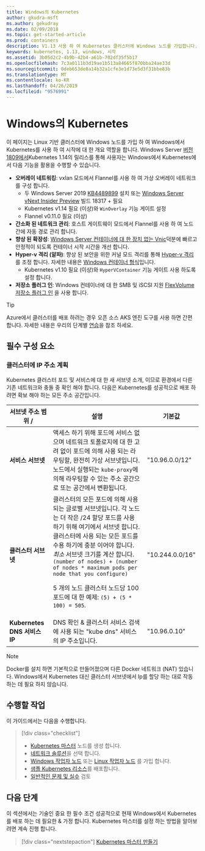 ```yaml
---
title: Windows의 Kubernetes
author: gkudra-msft
ms.author: gekudray
ms.date: 02/09/2018
ms.topic: get-started-article
ms.prod: containers
description: V1.13 사용 하 여 Kubernetes 클러스터에 Windows 노드를 가입합니다.
keywords: kubernetes, 1.13, windows, 시작
ms.assetid: 3b05d2c2-4b9b-42b4-a61b-702df35f5b17
ms.openlocfilehash: 7c3a0111b3d19ae1b513a84665f870bba24ae33d
ms.sourcegitcommit: 0deb653de8a14b32a1cfe3e1d73e5d3f31bbe83b
ms.translationtype: MT
ms.contentlocale: ko-KR
ms.lasthandoff: 04/26/2019
ms.locfileid: "9576991"
---
```

# <a name="kubernetes-on-windows"></a>Windows의 Kubernetes

이 페이지는 Linux 기반 클러스터에 Windows 노드를 가입 하 여 Windows에서 Kubernetes를 사용 하 여 시작에 대 한 개요 역할을 합니다. Windows Server [버전 1809에서](https://docs.microsoft.com/en-us/windows-server/get-started/whats-new-in-windows-server-1809#container-networking-with-kubernetes)Kubernetes 1.14의 릴리스를 통해 사용자는 Windows에서 Kubernetes에서 다음 기능을 활용을 수행할 수 있습니다.

- **오버레이 네트워킹**: vxlan 모드에서 Flannel를 사용 하 여 가상 오버레이 네트워크를 구성 합니다.
    - 두 Windows Server 2019 [KB4489899](https://support.microsoft.com/en-us/help/4489899) 설치 또는 [Windows Server vNext Insider Preview](https://blogs.windows.com/windowsexperience/tag/windows-insider-program/) 빌드 18317 + 필요
    - Kubernetes v1.14 필요 (이상)와 `WinOverlay` 기능 게이트 설정
    - Flannel v0.11.0 필요 (이상)
- **간소화 된 네트워크 관리**: 호스트 게이트웨이 모드에서 Flannel를 사용 하 여 노드 간에 자동 경로 관리 합니다.
- **향상 된 확장성**: [Windows Server 컨테이너에 대 한 장치 없는 Vnic](https://blogs.technet.microsoft.com/networking/2018/04/27/network-start-up-and-performance-improvements-in-windows-10-spring-creators-update-and-windows-server-version-1803/)덕분에 빠르고 안정적이 되도록 컨테이너 시작 시간을 개선 합니다.
- **Hyper-v 격리 (알파)**: 향상 된 보안을 위한 커널 모드 격리를 통해 [Hyper-v 격리](https://kubernetes.io/docs/getting-started-guides/windows/#hyper-v-containers) 를 조정 합니다. 자세한 내용은 [Windows 컨테이너 형식](https://docs.microsoft.com/en-us/virtualization/windowscontainers/about/#windows-container-types)입니다.
    - Kubernetes v1.10 필요 (이상)와 `HyperVContainer` 기능 게이트 사용 하도록 설정 합니다.
- **저장소 플러그 인**: Windows 컨테이너에 대 한 SMB 및 iSCSI 지원 [FlexVolume 저장소 플러그 인](https://github.com/Microsoft/K8s-Storage-Plugins) 을 사용 합니다.

>[!TIP]
>Azure에서 클러스터를 배포 하려는 경우 오픈 소스 AKS 엔진 도구를 사용 하면 간편 합니다. 자세한 내용은 우리의 단계별 [연습](https://github.com/Azure/aks-engine/blob/master/docs/topics/windows.md)을 참조 하세요.

## <a name="prerequisites"></a>필수 구성 요소

### <a name="plan-ip-addressing-for-your-cluster"></a>클러스터에 IP 주소 계획

<a name="definitions"></a>Kubernetes 클러스터 포드 및 서비스에 대 한 새 서브넷 소개, 이므로 환경에서 다른 기존 네트워크와 충돌 중 확인 해야 합니다. 다음은 Kubernetes를 성공적으로 배포 하려면 확보 해야 하는 모든 주소 공간입니다.

| 서브넷 주소 범위 / | 설명 | 기본값 |
| --------- | ------------- | ------------- |
| <a name="service-subnet-def"></a>**서비스 서브넷** | 액세스 하기 위해 포드에 서비스 없으며 네트워크 토폴로지에 대 한 고려 없이 포드에 의해 사용 되는 라우팅할, 완전히 가상 서브넷입니다. 노드에서 실행되는 `kube-proxy`에 의해 라우팅할 수 있는 주소 공간으로 또는 공간에서 변환됩니다. | "10.96.0.0/12" |
| <a name="cluster-subnet-def"></a>**클러스터 서브넷** |  클러스터의 모든 포드에 의해 사용 되는 글로벌 서브넷입니다. 각 노드는 더 작은 /24 할당 포드를 사용 하기 위해 여기에서 서브넷 합니다. 클러스터에 사용 되는 모든 포드를 수용 하기에 충분 이어야 합니다. *최소* 서브넷 크기를 계산 합니다. `(number of nodes) + (number of nodes * maximum pods per node that you configure)` <p/>5 개의 노드 클러스터 노드당 100 포드에 대 한 예제: `(5) + (5 *  100) = 505`.  | "10.244.0.0/16" |
| **Kubernetes DNS 서비스 IP** | DNS 확인 & 클러스터 서비스 검색에 사용 되는 "kube dns" 서비스의 IP 주소입니다. | "10.96.0.10" |

> [!NOTE]
> Docker를 설치 하면 기본적으로 만들어졌으며 다른 Docker 네트워크 (NAT) 있습니다. Windows에서 Kubernetes 대신 클러스터 서브넷에서 Ip를 할당 하는 대로 작동 하는 데 필요 하지 않습니다.

## <a name="what-you-will-accomplish"></a>수행할 작업

이 가이드에서는 다음을 수행합니다.

> [!div class="checklist"]
> * [Kubernetes 마스터](./creating-a-linux-master.md) 노드를 생성 합니다.  
> * [네트워크 솔루션](./network-topologies.md)을 선택 합니다.  
> * [Windows 작업자 노드](./joining-windows-workers.md) 또는 [Linux 작업자 노드](./joining-linux-workers.md) 를 가입 합니다.  
> * [샘플 Kubernetes 리소스](./deploying-resources.md)를 배포합니다.  
> * [일반적인 문제 및 실수](./common-problems.md) 검토

## <a name="next-steps"></a>다음 단계

이 섹션에서는 기술인 중요 한 필수 조건 성공적으로 현재 Windows에서 Kubernetes를 배포 하는 데 필요한 & 가정 합니다. Kubernetes 마스터를 설정 하는 방법을 알아보려면 계속 진행 합니다.

>[!div class="nextstepaction"]
>[Kubernetes 마스터 만들기](./creating-a-linux-master.md)